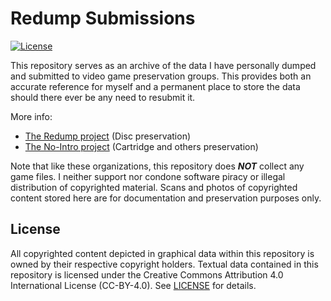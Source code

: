 # Redump Submissions
[![License](https://img.shields.io/github/license/romatthe/dumps)](https://github.com/romatthe/dumps/blob/master/LICENSE)

This repository serves as an archive of the data I have personally dumped and submitted to video game preservation groups. This provides both an accurate reference for myself and a permanent place to store the data should there ever be any need to resubmit it.

More info:
- [The Redump project](http://wiki.redump.org/index.php?title=Redump.org) (Disc preservation)
- [The No-Intro project](https://no-intro.org/) (Cartridge and others preservation)

Note that like these organizations, this repository does ***NOT*** collect any game files. I neither support nor condone software piracy or illegal distribution of copyrighted material. Scans and photos of copyrighted content stored here are for documentation and preservation purposes only.

## License
All copyrighted content depicted in graphical data within this repository is owned by their respective copyright holders. Textual data contained in this repository is licensed under the Creative Commons Attribution 4.0 International License (CC-BY-4.0). See [LICENSE](./LICENSE.md) for details.

